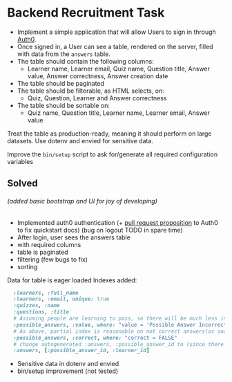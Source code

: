 # Backend Recruitment Task

* Implement a simple application that will allow Users to sign in through [Auth0](https://auth0.com/).
* Once signed in, a User can see a table, rendered on the server, filled with data from the `answers` table.
* The table should contain the following columns:
  * Learner name, Learner email, Quiz name, Question title, Answer value, Answer correctness, Answer creation date
* The table should be paginated
* The table should be filterable, as HTML selects, on:
  * Quiz, Question, Learner and Answer correctness
* The table should be sortable on:
  * Quiz name, Question title, Learner name, Learner email, Answer value

Treat the table as production-ready, meaning it should perform on large datasets.
Use dotenv and envied for sensitive data.

Improve the `bin/setup` script to ask for/generate all required configuration variables

## Solved

###### (added basic bootstrap and UI for joy of developing)

* Implemented auth0 authentication (+ [pull request proposition](https://github.com/auth0/docs/pull/7314/files) to Auth0 to fix quickstart docs) (bug on logout TODO in spare time)
* After login, user sees the answers table
* with required columns
* table is paginated
* filtering (few bugs to fix)
* sorting


Data for table is eager loaded
Indexes added:
```ruby
  :learners, :full_name
  :learners, :email, unique: true
  :quizzes, :name
  :questions, :title
  # Assuming people are learning to pass, so there will be much less incorrect answers, hence partial index on them is reasonable
  :possible_answers, :value, where: "value = 'Possible Answer Incorrect'"
  # As above, partial index is reasonable on not correct answers(as soon as I correctly understood meaning of these columns)
  :possible_answers, :correct, where: "correct = FALSE"
  # change autogenerated :answers, :possible_answer_id to (since there are only two possible values of :possible_answer):
  :answers, [:possible_answer_id, :learner_id]
```

* Sensitive data in dotenv and envied
* bin/setup improvement (not tested)